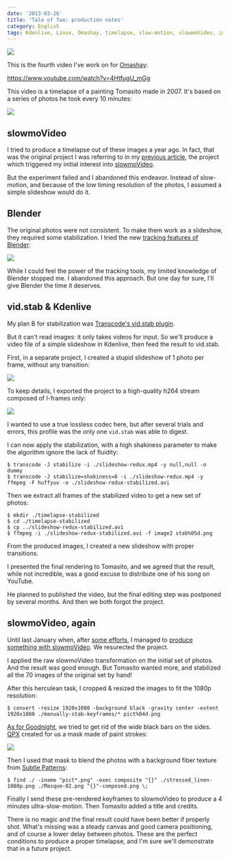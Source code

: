 ```yaml
---
date: '2013-03-26'
title: 'Tale of Two: production notes'
category: English
tags: Kdenlive, Linux, Omashay, timelapse, slow-motion, slowmoVideo, imagemagick, transcode, vid.stab, Blender
---
```


![]({attach}tale-of-two-preview.jpg)

This is the fourth video I've work on for [Omashay](https://omashay.com):

https://www.youtube.com/watch?v=4HtfugU_mGg

This video is a timelapse of a painting Tomasito made in 2007. It's based on a series of photos he took every 10 minutes:

![]({attach}tale-of-two-timelapse.png)

## slowmoVideo

I tried to produce a timelapse out of these images a year ago. In fact, that was the original project I was referring to in my [previous article]({filename}/2013/goodnight-video.md), the project which triggered my initial interest into [slowmoVideo](https://slowmovideo.granjow.net/).

But the experiment failed and I abandoned this endeavor. Instead of slow-motion, and because of the low timing resolution of the photos, I assumed a simple slideshow would do it.

## Blender

The original photos were not consistent. To make them work as a slideshow, they required some stabilization. I tried the new [tracking features of Blender](https://wiki.blender.org/index.php/Doc:2.6/Manual/Motion_Tracking):

![]({attach}blender-timlapse-stabilization.jpg)

While I could feel the power of the tracking tools, my limited knowledge of Blender stopped me. I abandoned this approach. But one day for sure, I'll give Blender the time it deserves.

## vid.stab & Kdenlive

My plan B for stabilization was [Transcode's vid.stab plugin]({filename}/2012/stabilizing-cute-baby-goats.md).

But it can't read images: it only takes videos for input. So we'll produce a video file of a simple slideshow in Kdenlive, then feed the result to vid.stab.

First, in a separate project, I created a stupid slideshow of 1 photo per frame, without any transition:

![]({attach}redux-generation.png)

To keep details, I exported the project to a high-quality h264 stream composed of I-frames only:

![]({attach}export.png)

I wanted to use a true lossless codec here, but after several trials and errors, this profile was the only one <code>vid.stab</code> was able to digest.

I can now apply the stabilization, with a high shakiness parameter to make the algorithm ignore the lack of fluidity:

```shell-session
$ transcode -J stabilize -i ./slideshow-redux.mp4 -y null,null -o dummy
$ transcode -J stabilize=shakiness=8 -i ./slideshow-redux.mp4 -y ffmpeg -F huffyuv -o ./slideshow-redux-stabilized.avi
```

Then we extract all frames of the stabilized video to get a new set of photos:

```shell-session
$ mkdir ./timelapse-stabilized
$ cd ./timelapse-stabilized
$ cp ../slideshow-redux-stabilized.avi
$ ffmpeg -i ./slideshow-redux-stabilized.avi -f image2 stab%05d.png
```

From the produced images, I created a new slideshow with proper transitions.

I presented the final rendering to Tomasito, and we agreed that the result, while not incredible, was a good excuse to distribute one of his song on YouTube.

He planned to published the video, but the final editing step was postponed by several months. And then we both forgot the project.

## slowmoVideo, again

Until last January when, after [some efforts]({filename}/2013/slowmo-video-ubuntu-12-10.md), I managed to [produce something with slowmoVideo]({filename}/2013/goodnight-video.md). We resurected the project.

I applied the raw slowmoVideo transformation on the initial set of photos. And the result was good enough. But Tomasito wanted more, and stabilized all the 70 images of the original set by hand!

After this herculean task, I cropped & resized the images to fit the 1080p resolution:

```shell-session
$ convert -resize 1920x1080 -background black -gravity center -extent 1920x1080 ./manually-stab-keyframes/* pict%04d.png
```

[As for Goodnight]({filename}/2013/goodnight-video.md), we tried to get rid of the wide black bars on the sides. [QPX](https://wqpx.wordpress.com) created for us a mask made of paint strokes:

![]({attach}video-mask.png)

Then I used that mask to blend the photos with a background fiber texture from [Subtle Patterns](https://subtlepatterns.com):

```shell-session
$ find ./ -iname "pict*.png" -exec composite "{}" ./stressed_linen-1080p.png ./Masque-02.png "{}"-composed.png \;
```

Finally I send these pre-rendered keyframes to slowmoVideo to produce a 4 minutes ultra-slow-motion. Then Tomasito added a title and credits.

There is no magic and the final result could have been better if properly shot. What's missing was a steady canvas and good camera positioning, and of course a lower delay between photos. These are the perfect conditions to produce a proper timelapse, and I'm sure we'll demonstrate that in a future project.

